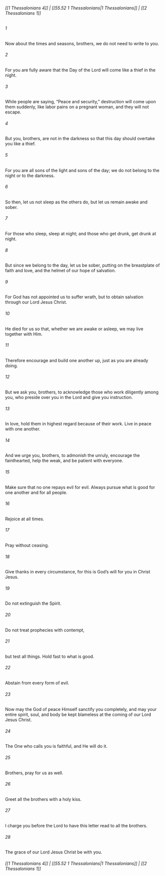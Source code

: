 
###### [[1 Thessalonians 4]] | [[55.52 1 Thessalonians|1 Thessalonians]] | [[2 Thessalonians 1]]

###### 1
Now about the times and seasons, brothers, we do not need to write to you.
###### 2
For you are fully aware that the Day of the Lord will come like a thief in the night.
###### 3
While people are saying, “Peace and security,” destruction will come upon them suddenly, like labor pains on a pregnant woman, and they will not escape.
###### 4
But you, brothers, are not in the darkness so that this day should overtake you like a thief.
###### 5
For you are all sons of the light and sons of the day; we do not belong to the night or to the darkness.
###### 6
So then, let us not sleep as the others do, but let us remain awake and sober.
###### 7
For those who sleep, sleep at night; and those who get drunk, get drunk at night.
###### 8
But since we belong to the day, let us be sober, putting on the breastplate of faith and love, and the helmet of our hope of salvation.
###### 9
For God has not appointed us to suffer wrath, but to obtain salvation through our Lord Jesus Christ.
###### 10
He died for us so that, whether we are awake or asleep, we may live together with Him.
###### 11
Therefore encourage and build one another up, just as you are already doing.
###### 12
But we ask you, brothers, to acknowledge those who work diligently among you, who preside over you in the Lord and give you instruction.
###### 13
In love, hold them in highest regard because of their work. Live in peace with one another.
###### 14
And we urge you, brothers, to admonish the unruly, encourage the fainthearted, help the weak, and be patient with everyone.
###### 15
Make sure that no one repays evil for evil. Always pursue what is good for one another and for all people.
###### 16
Rejoice at all times.
###### 17
Pray without ceasing.
###### 18
Give thanks in every circumstance, for this is God’s will for you in Christ Jesus.
###### 19
Do not extinguish the Spirit.
###### 20
Do not treat prophecies with contempt,
###### 21
but test all things. Hold fast to what is good.
###### 22
Abstain from every form of evil.
###### 23
Now may the God of peace Himself sanctify you completely, and may your entire spirit, soul, and body be kept blameless at the coming of our Lord Jesus Christ.
###### 24
The One who calls you is faithful, and He will do it.
###### 25
Brothers, pray for us as well.
###### 26
Greet all the brothers with a holy kiss.
###### 27
I charge you before the Lord to have this letter read to all the brothers.
###### 28
The grace of our Lord Jesus Christ be with you.

###### [[1 Thessalonians 4]] | [[55.52 1 Thessalonians|1 Thessalonians]] | [[2 Thessalonians 1]]
